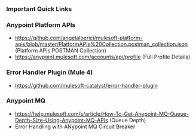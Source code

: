 ### Important Quick Links

### Anypoint Platform APIs
- https://github.com/angelalberici/mulesoft-platform-apis/blob/master/PlatformAPIs%20Collection.postman_collection.json (Platform APIs POSTMAN Collection)
- https://anypoint.mulesoft.com/accounts/api/profile (Full Profile Details)

### Error Handler Plugin (Mule 4)
- https://github.com/mulesoft-catalyst/error-handler-plugin

### Anypoint MQ
- https://help.mulesoft.com/s/article/How-To-Get-Anypoint-MQ-Queue-Depth-Size-Using-Anypoint-MQ-APIs (Queue Depth)
- Error Handling with ANypoint MQ Circuit Breaker 
